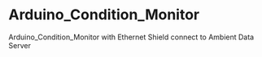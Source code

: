 # Arduino_Condition_Monitor
Arduino_Condition_Monitor with Ethernet Shield connect to Ambient Data Server
